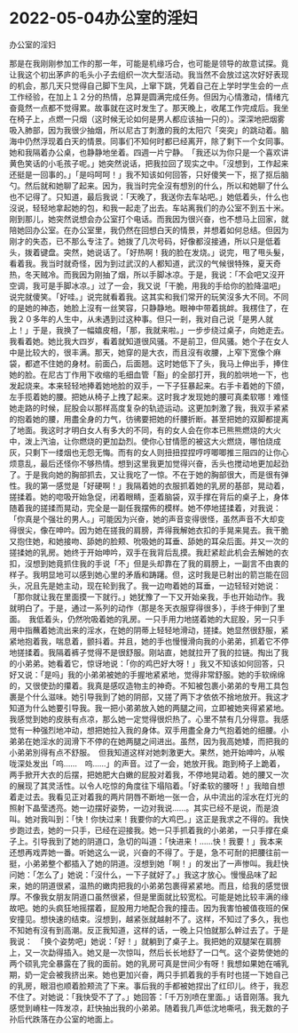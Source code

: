 # 2022-05-04办公室的淫妇



办公室的淫妇



那是在我刚刚参加工作的那一年，可能是机缘巧合，也可能是领导的故意试探。竟让我这个初出茅庐的毛头小子去组织一次大型活动。我当然不会放过这次好好表现的机会，那几天只觉得自己脚下生风，上窜下跳，凭着自己在上学时学生会的一点工作经验，在加上１２分的热情，总算是圆满完成任务。但因为心情激动，情绪亢奋竟然一点都不觉得累。故事就在这时发生了。那天晚上，收尾工作完成后。我坐在椅子上，点燃一只烟（这时候无论如何是男人都应该抽一只的）。深深地把烟雾吸入肺部，因为我很少抽烟，所以尼古丁刺激的我的太阳穴「突突」的跳动着。脑海中仍然浮现着白天的情景。同事们不知何时都已经离开，除了剩下一个女同事。她和我隔着办公桌，也静静地坐着。四週一片宁静。　「我还以为你只是一个喜欢讲黄色笑话的小毛孩子呢。」她突然说话，把我拉回了现实之中。「沒想到，工作起来还挺是一回事的。」「是吗呵呵！」我不知该如何回答，只好傻笑一下，抠了抠后脑勺。然后就和她聊了起来。因为，我当时完全沒有想別的什么，所以和她聊了什么也不记得了。只知道，最后我说：「天晚了，我送你去车站吧。」她低着头，什么也沒说，轻轻地拿起她的包，和我一起走了出去。车站离我们的办公室不到五十米。刚到那儿，她突然说想会办公室打个电话。而我因为很兴奋，也不想马上回家，就陪她回办公室。在办公室里，我仍然在回想白天的情景，并想着如何总结。但因为刚才的失态，已不那么专注了。她拨了几次号码，好像都沒接通，所以只是低着头，拨着键盘。突然，她说话了。「好热啊！我的脸在发烧。」说完，甩了甩头髮，看着我。我当时就奇怪，因为到过武汉的人都知道，武汉的气候很特殊，夏天奇热，冬天贼冷。而我因为刚抽了烟，所以手脚冰凉。于是，我说：「不会吧又沒开空调，我可是手脚冰凉。」过了一会，我又说「干脆，用我的手给你的脸降温吧」　说完就傻笑。「好哇。」说完就看着我。这其实和我们常开的玩笑沒多大不同。不同的是她的神态，她脸上沒有一丝笑容，只静静地。眼神中带着挑衅。我楞住了，在我２０多年的人生中，从未遇到过这种事。但只一剎，我对自己说「是男人就上！」于是，我换了一幅嬉皮相，「那，我就来啦。」一步步绕过桌子，向她走去。我看着她。她比我大四岁，看着就知道很风骚。不是前卫，但风骚。她个子在女人中是比较大的，很丰满。那天，她穿的是大衣，而且沒有收腰，上窄下宽像个麻袋，都遮不住她的身材。前面凸，后面翘。这时她低下了头，我马上伸出手，捧住她的脸。在尼古丁作用下收缩的毛细血管「豁」的全部打开，我的脸哄地一下，也发起烧来。本来轻轻地捧着她地脸的双手，一下子狂暴起来。右手卡着她的下颌，左手揽着她的腰。把她从椅子上拽了起来。这时我才发现她的腰可真柔软哪！难怪她走路的时候，屁股会以那样高度复杂的轨迹运动。这更加刺激了我，我双手紧紧的抱着她的腰，用盡全身的力气，彷彿要把她的纤腰折断。甚至把她的双脚都提离了地面。我这时才明白女人有多大的不同，有的女人会在你本已熊熊燃烧的大火中，泼上汽油，让你燃烧的更加勐烈。使你心甘情愿的被这大火燃烧，哪怕烧成灰，只剩下一缕烟也无怨无悔。而有的女人则扭扭捏捏哼哼唧唧推三阻四的让你心烦意乱，最后还怪你不够热情。想到这里我更加觉得兴奋，舌头也搅动地更加起劲了。于是我向她的胸部抓去，又让我吃了一惊。不在于她的胸部很大，而是很有弹性。我的第一感觉是「好硬啊！」我隔着她的衣服抓着她的乳房的基部，晃动着，搓揉着。她的唿吸开始急促，闭着眼睛，歪着脑袋，双手撑在背后的桌子上，身体随着我的搓揉而晃动，完全是一副任我摆佈的模样。她不停地搓揉着，对我说：「你真是个强壮的男人。」可能因为兴奋，她的声音变得很怪，虽然声音不大却变得很尖，像在呻吟。因为她在搓我的肩膀，弄得我解她衣扣的手晃来晃去。我干脆又抱住她，和她接吻、舔她的脸颊、吮吸她的耳垂、舔她的耳朵后面。并又一次的搓揉她的乳房。她终于开始呻吟，双手在我背后乱摸。我赶紧趁此机会去解她的衣扣，沒想到她竟抓住我的手说「不」但是头却靠在了我的肩膀上，一副言不由衷的样子。我明显地可以感到她心里的矛盾和踌躇。但，这时我是已射出的箭岂能在回头，况且先是她主动，现在轮到我了。我一边吻着她的耳垂，一边轻轻对她说：「那你就让我在里面摸一下就行。」她犹豫了一下又开始亲我，手也开始动作。我就明白了。于是，通过一系列的动作（那是冬天衣服穿得很多），手终于伸到了里面。　我低着头，仍然吮吸着她的乳房。一只手用力地搓着她的大屁股，另一只手用中指蘸着她流出来的淫水，在她的阴蒂上轻轻地滑动，搓揉。她显然很舒服，紧紧地抱着我，喘息着，颤抖着。并且，她的手也慢慢滑向我的小弟弟，抓着它不停地搓揉着。我隔着裤子觉得不是很舒服。刚站直，她就拉开了我的拉链。掏出了我的小弟弟。她看着它，惊讶地说：「你的鸡巴好大呀！」我又不知该如何回答，只好又说：「是吗」我的小弟弟被她的手握地紧紧地，觉得非常舒服。她的手软绵绵的，又很使劲的攥着。我真是感叹造物主的神奇。不知被包裹小弟弟的专用工具包裹是个什么滋味。她引导我到了她的阴部，又搓了两下才依依不捨地放开。我这才知道为什么她要引导我。我一把小弟弟放入她的两腿之间，立即被她夹得紧紧地。我感觉到她的皮肤有点凉，那么她一定觉得很炽热了。心里不禁有几分得意。我感觉有一种强烈地冲动，想把她拉入我的身体。双手用盡全身力气抱着她的细腰。小弟弟在她淫水的润滑下不停的在她两腿之间进出。虽然，因为我高她矮，而把我的小弟弟別得有点不舒服。　但我知道这样对她刺激更大。果然，她开始呻吟，从喉咙深处发出「呜……　呜……」的声音。过了一会，她放开我。跑到椅子上跪着，两手掀开大衣的后摆，把她肥大白嫩的屁股对着我，不停地晃动着。她的腰又一次的展现了其灵活性。以令人吃惊的角度往下塌陷着。「好柔软的腰呀！」我暗自想着走过去。我看见正对着我的两片阴唇不断地一张一合，从中流出的淫水在灯光的照射下晶莹透亮。她一边摆好姿势，一边对我说……。其实已经不是说，而是浪叫。她对我叫到：「快！你快过来！我要你的大鸡巴。」这正是我求之不得的。我快步跑过去，她的一只手，已经在迎接我。她一只手抓着我的小弟弟，一只手撑在桌子上。引导我到了她的阴道口，急切的叫道：「快进来！……快！我要！」我本来还想再戏弄她一番。听她这么一说，兴奋的不得了。于是，急不可耐的把腰往前一挺，小弟弟整个都插入了她的阴道。沒想到她「啊！」的发出了一声惨叫。我赶快问她：「怎么了」她说：「沒什么，一下子就好了。」我这才放心。慢慢品味了起来，她的阴道很紧，温热的嫩肉把我的小弟弟包裹得紧紧地。而且，给我的感觉很厚。不像我女朋友阴道口虽然很紧，但是里面就比较宽松。可能是她比较丰满的缘故吧。她的头疯狂地摇摆着，屁股用力地配合我的撞击。因为我害怕被值夜班的保安撞见。想快速的结束。沒想到，越紧张就越射不了。这样，不知过了多久，我也不知她有沒有到高潮。反正我知道，这样的话，一晚上只怕就那么幹过去了。于是我说：　「换个姿势吧」她说：「好！」就躺到了桌子上。我把她的双腿架在肩膀上，又一次勐得插入。她又是一次惊叫，然后长长地舒了一口气。这个姿势使她的两个硕乳完全暴露在了我的面前。她的乳房可真是世间少有呀！我想如果她在哺乳期，奶一定会被我挤出来。她也更加兴奋，两只手抓着我的手有时也搓一下她自己的乳房，眼泪也顺着脸颊流了下来。事后我的手都被她捏出了红印儿。终于，我忍不住了。对她说：「我快受不了了。」她回答：「千万別喷在里面。」话音刚落。我九感觉到嵴柱一阵发凉，赶快抽出我的小弟弟。随着我几声低沈地嘶吼，我无数的子孙后代跌落在办公室的地面上。
            

